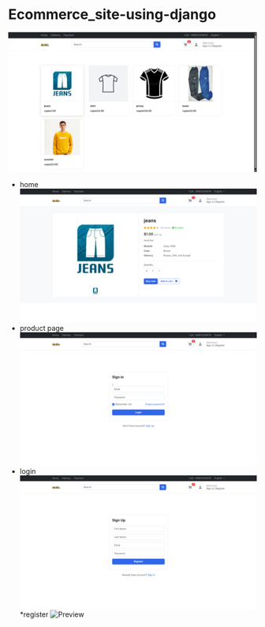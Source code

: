 # Ecommerce_site-using-django
![Preview](s2.png)

*   home 
![Preview](s3.png)
* product page
![Preview](s4.png)
* login
![Preview](s5.png)
*register
![Preview]()
  
